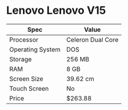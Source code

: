 # Lenovo Lenovo V15

| Spec | Value |
|---|---|
| Processor | Celeron Dual Core |
| Operating System | DOS |
| Storage | 256 MB |
| RAM | 8 GB |
| Screen Size | 39.62 cm |
| Touch Screen | No |
| Price | $263.88 |
